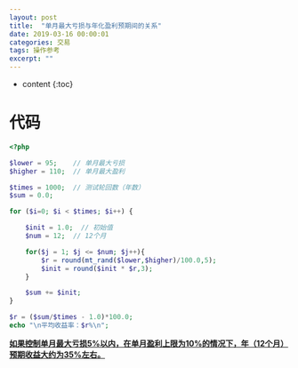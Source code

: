 ```yaml
---
layout: post
title:  "单月最大亏损与年化盈利预期间的关系"
date: 2019-03-16 00:00:01
categories: 交易
tags: 操作参考
excerpt: ""
---
```


* content
{:toc}


# 代码
```php
<?php

$lower = 95;    // 单月最大亏损
$higher = 110;  // 单月最大盈利

$times = 1000;  // 测试轮回数（年数）
$sum = 0.0;

for ($i=0; $i < $times; $i++) { 

	$init = 1.0;  // 初始值
	$num = 12;  // 12个月

	for($j = 1; $j <= $num; $j++){
  		$r = round(mt_rand($lower,$higher)/100.0,5);
  		$init = round($init * $r,3);
	}

	$sum += $init;
}

$r = ($sum/$times - 1.0)*100.0;
echo "\n平均收益率：$r%\n";
```



**<u>如果控制单月最大亏损5%以内，在单月盈利上限为10%的情况下，年（12个月）预期收益大约为35%左右。</u>**